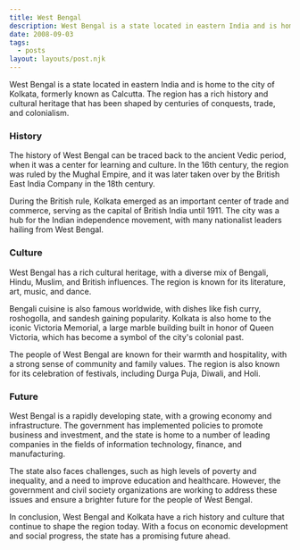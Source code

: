 ```yaml
---
title: West Bengal
description: West Bengal is a state located in eastern India and is home to the city of Kolkata, formerly known as Calcutta. The region has a rich history and cultural heritage that has been shaped by centuries of conquests, trade, and colonialism.
date: 2008-09-03
tags:
  - posts
layout: layouts/post.njk
---
```


West Bengal is a state located in eastern India and is home to the city of Kolkata, formerly known as Calcutta. The region has a rich history and cultural heritage that has been shaped by centuries of conquests, trade, and colonialism.

### History

The history of West Bengal can be traced back to the ancient Vedic period, when it was a center for learning and culture. In the 16th century, the region was ruled by the Mughal Empire, and it was later taken over by the British East India Company in the 18th century.

During the British rule, Kolkata emerged as an important center of trade and commerce, serving as the capital of British India until 1911. The city was a hub for the Indian independence movement, with many nationalist leaders hailing from West Bengal.

### Culture

West Bengal has a rich cultural heritage, with a diverse mix of Bengali, Hindu, Muslim, and British influences. The region is known for its literature, art, music, and dance.

Bengali cuisine is also famous worldwide, with dishes like fish curry, roshogolla, and sandesh gaining popularity. Kolkata is also home to the iconic Victoria Memorial, a large marble building built in honor of Queen Victoria, which has become a symbol of the city's colonial past.

The people of West Bengal are known for their warmth and hospitality, with a strong sense of community and family values. The region is also known for its celebration of festivals, including Durga Puja, Diwali, and Holi.

### Future

West Bengal is a rapidly developing state, with a growing economy and infrastructure. The government has implemented policies to promote business and investment, and the state is home to a number of leading companies in the fields of information technology, finance, and manufacturing.

The state also faces challenges, such as high levels of poverty and inequality, and a need to improve education and healthcare. However, the government and civil society organizations are working to address these issues and ensure a brighter future for the people of West Bengal.

In conclusion, West Bengal and Kolkata have a rich history and culture that continue to shape the region today. With a focus on economic development and social progress, the state has a promising future ahead.
